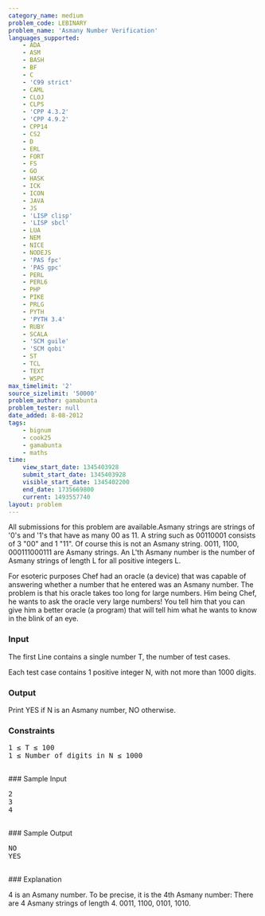 ```yaml
---
category_name: medium
problem_code: LEBINARY
problem_name: 'Asmany Number Verification'
languages_supported:
    - ADA
    - ASM
    - BASH
    - BF
    - C
    - 'C99 strict'
    - CAML
    - CLOJ
    - CLPS
    - 'CPP 4.3.2'
    - 'CPP 4.9.2'
    - CPP14
    - CS2
    - D
    - ERL
    - FORT
    - FS
    - GO
    - HASK
    - ICK
    - ICON
    - JAVA
    - JS
    - 'LISP clisp'
    - 'LISP sbcl'
    - LUA
    - NEM
    - NICE
    - NODEJS
    - 'PAS fpc'
    - 'PAS gpc'
    - PERL
    - PERL6
    - PHP
    - PIKE
    - PRLG
    - PYTH
    - 'PYTH 3.4'
    - RUBY
    - SCALA
    - 'SCM guile'
    - 'SCM qobi'
    - ST
    - TCL
    - TEXT
    - WSPC
max_timelimit: '2'
source_sizelimit: '50000'
problem_author: gamabunta
problem_tester: null
date_added: 8-08-2012
tags:
    - bignum
    - cook25
    - gamabunta
    - maths
time:
    view_start_date: 1345403928
    submit_start_date: 1345403928
    visible_start_date: 1345402200
    end_date: 1735669800
    current: 1493557740
layout: problem
---
```

All submissions for this problem are available.Asmany strings are strings of '0's and '1's that have as many 00 as 11. A string such as 00110001 consists of 3 "00" and
1 "11". Of course this is not an Asmany string. 0011, 1100, 000111000111 are Asmany strings. An L'th Asmany number is the number of
Asmany strings of length L for all positive integers L.

For esoteric purposes Chef had an oracle (a device) that was capable of answering whether a number that he entered was an Asmany number.
The problem is that his oracle takes too long for large numbers. Him being Chef, he wants to ask the oracle very
large numbers! You tell him that you can give him a better oracle (a program) that will tell him what he wants to know in the blink of
an eye.

### Input

The first Line contains a single number T, the number of test cases.

Each test case contains 1 positive integer N, with not more than 1000 digits.

### Output

Print YES if N is an Asmany number, NO otherwise.

### Constraints

<pre>1 ≤ T ≤ 100
1 ≤ Number of digits in N ≤ 1000

</pre>### Sample Input
<pre>2
3
4

</pre>### Sample Output
<pre>NO
YES

</pre>### Explanation
4 is an Asmany number. To be precise, it is the 4th Asmany number: There are 4 Asmany strings of length 4. 0011, 1100, 0101, 1010.
